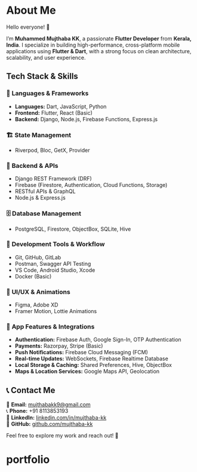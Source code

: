 # About Me

Hello everyone! 👋

I’m **Muhammed Mujthaba KK**, a passionate **Flutter Developer** from **Kerala, India**. I specialize in building high-performance, cross-platform mobile applications using **Flutter & Dart**, with a strong focus on clean architecture, scalability, and user experience.

## Tech Stack & Skills

### 🚀 **Languages & Frameworks**

- **Languages:** Dart, JavaScript, Python
- **Frontend:** Flutter, React (Basic)
- **Backend:** Django, Node.js, Firebase Functions, Express.js

### 🏗️ **State Management**

- Riverpod, Bloc, GetX, Provider

### 📡 **Backend & APIs**

- Django REST Framework (DRF)
- Firebase (Firestore, Authentication, Cloud Functions, Storage)
- RESTful APIs & GraphQL
- Node.js & Express.js

### 🗄️ **Database Management**

- PostgreSQL, Firestore, ObjectBox, SQLite, Hive

### 🔧 **Development Tools & Workflow**

- Git, GitHub, GitLab
- Postman, Swagger API Testing
- VS Code, Android Studio, Xcode
- Docker (Basic)

### 🎨 **UI/UX & Animations**

- Figma, Adobe XD
- Framer Motion, Lottie Animations

### 📱 **App Features & Integrations**

- **Authentication:** Firebase Auth, Google Sign-In, OTP Authentication
- **Payments:** Razorpay, Stripe (Basic)
- **Push Notifications:** Firebase Cloud Messaging (FCM)
- **Real-time Updates:** WebSockets, Firebase Realtime Database
- **Local Storage & Caching:** Shared Preferences, Hive, ObjectBox
- **Maps & Location Services:** Google Maps API, Geolocation

## 📞 Contact Me

📧 **Email:** [mujthabakk9@gmail.com](mailto:mujthabakk9@gmail.com)  
📞 **Phone:** +91 8113853193  
🔗 **LinkedIn:** [linkedin.com/in/mujthaba-kk](#)  
🔗 **GitHub:** [github.com/mujthaba-kk](#)

Feel free to explore my work and reach out! 🚀
# portfolio
